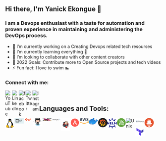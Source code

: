 ## Hi there, I'm Yanick Ekongue 👋

### I am a Devops enthusiast with a taste for automation and proven experience in maintaining and administering the DevOps process.
- 🔭 I’m currently working on a Creating Devops related tech resourses 
- 🌱 I’m currently learning everything 🤣
- 👯 I’m looking to collaborate with other content creators
- 🥅 2022 Goals: Contribute more to Open Source projects and tech videos 
- ⚡ Fun fact: I love to swim 🏊

### Connect with me:

[<img align="left" alt="YouTube" width="22px" src="https://cdn.jsdelivr.net/npm/simple-icons@v3/icons/youtube.svg" />][youtube]
[<img align="left" alt="LinkedIn" width="22px" src="https://cdn.jsdelivr.net/npm/simple-icons@v3/icons/linkedin.svg" />][linkedin]
[<img align="left" alt="facebook" width="22px" src="https://cdn.jsdelivr.net/npm/simple-icons@3.3.0/icons/facebook.svg" />][facebook]
[<img align="left" alt="Twitter" width="22px" src="https://cdn.jsdelivr.net/npm/simple-icons@v3/icons/twitter.svg" />][twitter]
[<img align="left" alt="Instagram" width="22px" src="https://cdn.jsdelivr.net/npm/simple-icons@v3/icons/instagram.svg" />][instagram]

<br />

## Languages and Tools:


[<img align="left" alt="Unix" width="30px" src="https://github.com/yannhunter/yanickEkongue/blob/master/Tools_icons/linux.png" />][unix_shell_playlist]
[<img align="left" alt="Unix" width="30px" src="https://github.com/yannhunter/yanickEkongue/blob/master/Tools_icons/shell.jpg" />][unix_shell_playlist]
[<img align="left" alt="Unix" width="30px" src="https://github.com/yannhunter/yanickEkongue/blob/master/Tools_icons/git.png" />][interview]
[<img align="left" alt="Unix" width="30px" src="https://github.com/yannhunter/yanickEkongue/blob/master/Tools_icons/github.png" />][endtoend]
[<img align="left" alt="Unix" width="30px" src="https://github.com/yannhunter/yanickEkongue/blob/master/Tools_icons/maven.jpg" />][maven]
[<img align="left" alt="Unix" width="30px" src="https://github.com/yannhunter/yanickEkongue/blob/master/Tools_icons/sonarqube.png" />][endtoend]
[<img align="left" alt="Unix" width="30px" src="https://github.com/yannhunter/yanickEkongue/blob/master/Tools_icons/jenkins.png" />][jenkins]
[<img align="left" alt="Unix" width="30px" src="https://github.com/yannhunter/yanickEkongue/blob/master/Tools_icons/Ansible.png" />][ansible]
[<img align="left" alt="Unix" width="30px" src="https://github.com/yannhunter/yanickEkongue/blob/master/Tools_icons/aws.png" />][endtoend]
[<img align="left" alt="Unix" width="30px" src="https://github.com/yannhunter/yanickEkongue/blob/master/Tools_icons/docker.png" />][dockerplaylist]
[<img align="left" alt="Unix" width="30px" src="https://github.com/yannhunter/yanickEkongue/blob/master/Tools_icons/grafana.png" />][endtoend]
[<img align="left" alt="Unix" width="30px" src="https://github.com/yannhunter/yanickEkongue/blob/master/Tools_icons/helm.png" />][helm]
[<img align="left" alt="Unix" width="30px" src="https://github.com/yannhunter/yanickEkongue/blob/master/Tools_icons/jfrog.png" />][endtoend]
[<img align="left" alt="Unix" width="30px" src="https://raw.githubusercontent.com/deekshithsn/DeekshithSN/master/Tools_icons/kubernetes.png" />][kubernetesplaylist]
[<img align="left" alt="Unix" width="30px" src="https://github.com/yannhunter/yanickEkongue/blob/master/Tools_icons/nexus.png" />][kubernetesplaylist]
[<img align="left" alt="Unix" width="30px" src="https://github.com/yannhunter/yanickEkongue/blob/master/Tools_icons/prometheus.png" />][prometheus]
[<img align="left" alt="Unix" width="30px" src="https://github.com/yannhunter/yanickEkongue/blob/master/Tools_icons/teraform.png" />][kubernetesplaylist]


<br />
<br />



<!-- <img align="left" alt="codeSTACKr's Github Stats" src="https://github-readme-stats.vercel.app/api?username=yannhunter&show_icons=true&hide_border=true" /> -->

[facebook]: https://www.facebook.com/
[twitter]: https://twitter.com/yannserge
[youtube]: https://www.youtube.com/channel/UCpk59ZkrLjPWR8MzcAcemeQ
[instagram]: https://www.instagram.com
[linkedin]: www.linkedin.com/in/yannick-ekongue-b8427ab5/
[unix_shell_playlist]: https://www.youtube.com/watch?v=IxApf1YtkJU&list=PLLYW3zEOaqlIwDc-5GnP74PUIo0nrnYgg
[dockerplaylist]: https://www.youtube.com/watch?v=GOJ5ICKyzoA&list=PLLYW3zEOaqlKjN4o2FyD7lQGD1i0rzKgF
[kubernetesplaylist]: https://www.youtube.com/watch?v=OiOjZjtXsnY&list=PLLYW3zEOaqlLrc4VGtUuInis1N30e3PIm
[prometheus]: https://www.youtube.com/watch?v=hEa_QbFlNnM&list=PLLYW3zEOaqlKhRCWqFE7iLRSh3XEFP5gj
[interview]: https://www.youtube.com/watch?v=i7YJesoeWFI&list=PLLYW3zEOaqlLShAk9pd4FQ34KOpY7EJAq
[maven]: https://www.youtube.com/watch?v=Q4m3koo2PQ8&list=PLLYW3zEOaqlJmSDMj3KT7pbWuly8yhyVu
[helm]: https://www.youtube.com/watch?v=gbUBTTXuQwI&list=PLLYW3zEOaqlKYku0piyzzLFGpR9VpPvXR
[monitoring]: https://www.youtube.com/watch?v=EWFJem7GUAc&list=PLLYW3zEOaqlKnV1WP6FqtmbdeZVCA9RbR
[ansible]: https://www.youtube.com/watch?v=tl0aT4-XrZ8&list=PLLYW3zEOaqlJqHktlXHCVzBTmcpL-izFq
[jenkins]: https://www.youtube.com/watch?v=d6BU8LBc9Ow&list=PLLYW3zEOaqlKmPyhjIrT4RmmQDQYYrTjk
[git]: https://www.youtube.com/watch?v=nmMAwnd_2sw&list=PLLYW3zEOaqlKUfyVXBcitHTMul3XcfhoZ
[endtoend]: https://www.youtube.com/watch?v=fsvjTekaQVE&list=PLLYW3zEOaqlICpMHCGAKG2V-SwX1aZCH5
